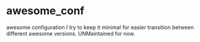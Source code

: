 awesome_conf
============

awesome configuration
I try to keep it minimal for easier transition between different awesome versions.
UNMaintained for now.
